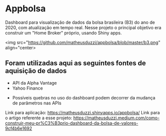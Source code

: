 # Appbolsa
Dashboard para visualização de dados da bolsa brasileira (B3) do ano de 2020, com atualização em tempo real. Nesse projeto o principal objetivo era construir um "Home Broker" próprio, usando Shiny apps.

<img src="https://github.com/matheusduzzi/appbolsa/blob/master/b3.png" align="center>

## Foram utilizadas aqui as seguintes fontes de aquisição de dados
- API da Alpha Vantage
- Yahoo Finance
* Possíveis quebras no uso do dashboard podem decorrer da mudança de parâmetros nas APIs

Link para aplicação: https://matheusduzzi.shinyapps.io/appbolsa/
Link para o artigo referente a esse projeto: https://matheusduzzi.medium.com/como-construir-meu-pr%C3%B3prio-dashboard-da-bolsa-de-valores-9cf4b6e1692
